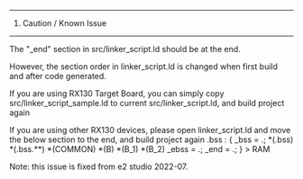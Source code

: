 ------------------------
1. Caution / Known Issue
------------------------
The "_end" section in src/linker_script.ld should be at the end.

However, the section order in linker_script.ld is changed when first build and after code generated.

If you are using RX130 Target Board, you can simply copy src/linker_script_sample.ld to current src/linker_script.ld, and build project again

If you are using other RX130 devices, please open linker_script.ld and move the below section to the end, and build project again
.bss :
{
	_bss = .;
	*(.bss)
	*(.bss.**)
	*(COMMON)
	*(B)
	*(B_1)
	*(B_2)
	_ebss = .;
	_end = .;
} > RAM

Note: this issue is fixed from e2 studio 2022-07.